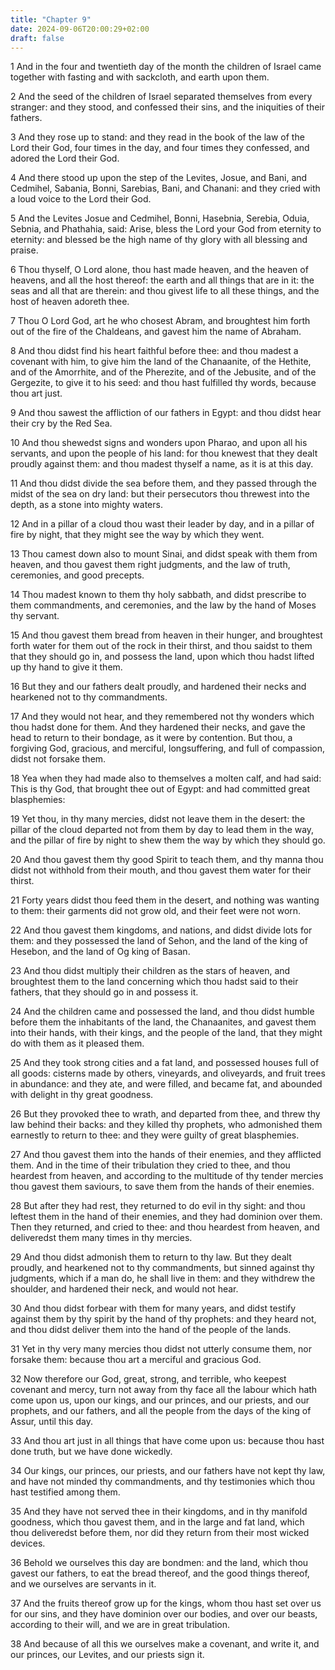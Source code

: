 ```yaml
---
title: "Chapter 9"
date: 2024-09-06T20:00:29+02:00
draft: false
---
```



1 And in the four and twentieth day of the month the children of Israel came together with fasting and with sackcloth, and earth upon them.

2 And the seed of the children of Israel separated themselves from every stranger: and they stood, and confessed their sins, and the iniquities of their fathers.

3 And they rose up to stand: and they read in the book of the law of the Lord their God, four times in the day, and four times they confessed, and adored the Lord their God.

4 And there stood up upon the step of the Levites, Josue, and Bani, and Cedmihel, Sabania, Bonni, Sarebias, Bani, and Chanani: and they cried with a loud voice to the Lord their God.

5 And the Levites Josue and Cedmihel, Bonni, Hasebnia, Serebia, Oduia, Sebnia, and Phathahia, said: Arise, bless the Lord your God from eternity to eternity: and blessed be the high name of thy glory with all blessing and praise.

6 Thou thyself, O Lord alone, thou hast made heaven, and the heaven of heavens, and all the host thereof: the earth and all things that are in it: the seas and all that are therein: and thou givest life to all these things, and the host of heaven adoreth thee.

7 Thou O Lord God, art he who chosest Abram, and broughtest him forth out of the fire of the Chaldeans, and gavest him the name of Abraham.

8 And thou didst find his heart faithful before thee: and thou madest a covenant with him, to give him the land of the Chanaanite, of the Hethite, and of the Amorrhite, and of the Pherezite, and of the Jebusite, and of the Gergezite, to give it to his seed: and thou hast fulfilled thy words, because thou art just.

9 And thou sawest the affliction of our fathers in Egypt: and thou didst hear their cry by the Red Sea.

10 And thou shewedst signs and wonders upon Pharao, and upon all his servants, and upon the people of his land: for thou knewest that they dealt proudly against them: and thou madest thyself a name, as it is at this day.

11 And thou didst divide the sea before them, and they passed through the midst of the sea on dry land: but their persecutors thou threwest into the depth, as a stone into mighty waters.

12 And in a pillar of a cloud thou wast their leader by day, and in a pillar of fire by night, that they might see the way by which they went.

13 Thou camest down also to mount Sinai, and didst speak with them from heaven, and thou gavest them right judgments, and the law of truth, ceremonies, and good precepts.

14 Thou madest known to them thy holy sabbath, and didst prescribe to them commandments, and ceremonies, and the law by the hand of Moses thy servant.

15 And thou gavest them bread from heaven in their hunger, and broughtest forth water for them out of the rock in their thirst, and thou saidst to them that they should go in, and possess the land, upon which thou hadst lifted up thy hand to give it them.

16 But they and our fathers dealt proudly, and hardened their necks and hearkened not to thy commandments.

17 And they would not hear, and they remembered not thy wonders which thou hadst done for them. And they hardened their necks, and gave the head to return to their bondage, as it were by contention. But thou, a forgiving God, gracious, and merciful, longsuffering, and full of compassion, didst not forsake them.

18 Yea when they had made also to themselves a molten calf, and had said: This is thy God, that brought thee out of Egypt: and had committed great blasphemies:

19 Yet thou, in thy many mercies, didst not leave them in the desert: the pillar of the cloud departed not from them by day to lead them in the way, and the pillar of fire by night to shew them the way by which they should go.

20 And thou gavest them thy good Spirit to teach them, and thy manna thou didst not withhold from their mouth, and thou gavest them water for their thirst.

21 Forty years didst thou feed them in the desert, and nothing was wanting to them: their garments did not grow old, and their feet were not worn.

22 And thou gavest them kingdoms, and nations, and didst divide lots for them: and they possessed the land of Sehon, and the land of the king of Hesebon, and the land of Og king of Basan.

23 And thou didst multiply their children as the stars of heaven, and broughtest them to the land concerning which thou hadst said to their fathers, that they should go in and possess it.

24 And the children came and possessed the land, and thou didst humble before them the inhabitants of the land, the Chanaanites, and gavest them into their hands, with their kings, and the people of the land, that they might do with them as it pleased them.

25 And they took strong cities and a fat land, and possessed houses full of all goods: cisterns made by others, vineyards, and oliveyards, and fruit trees in abundance: and they ate, and were filled, and became fat, and abounded with delight in thy great goodness.

26 But they provoked thee to wrath, and departed from thee, and threw thy law behind their backs: and they killed thy prophets, who admonished them earnestly to return to thee: and they were guilty of great blasphemies.

27 And thou gavest them into the hands of their enemies, and they afflicted them. And in the time of their tribulation they cried to thee, and thou heardest from heaven, and according to the multitude of thy tender mercies thou gavest them saviours, to save them from the hands of their enemies.

28 But after they had rest, they returned to do evil in thy sight: and thou leftest them in the hand of their enemies, and they had dominion over them. Then they returned, and cried to thee: and thou heardest from heaven, and deliveredst them many times in thy mercies.

29 And thou didst admonish them to return to thy law. But they dealt proudly, and hearkened not to thy commandments, but sinned against thy judgments, which if a man do, he shall live in them: and they withdrew the shoulder, and hardened their neck, and would not hear.

30 And thou didst forbear with them for many years, and didst testify against them by thy spirit by the hand of thy prophets: and they heard not, and thou didst deliver them into the hand of the people of the lands.

31 Yet in thy very many mercies thou didst not utterly consume them, nor forsake them: because thou art a merciful and gracious God.

32 Now therefore our God, great, strong, and terrible, who keepest covenant and mercy, turn not away from thy face all the labour which hath come upon us, upon our kings, and our princes, and our priests, and our prophets, and our fathers, and all the people from the days of the king of Assur, until this day.

33 And thou art just in all things that have come upon us: because thou hast done truth, but we have done wickedly.

34 Our kings, our princes, our priests, and our fathers have not kept thy law, and have not minded thy commandments, and thy testimonies which thou hast testified among them.

35 And they have not served thee in their kingdoms, and in thy manifold goodness, which thou gavest them, and in the large and fat land, which thou deliveredst before them, nor did they return from their most wicked devices.

36 Behold we ourselves this day are bondmen: and the land, which thou gavest our fathers, to eat the bread thereof, and the good things thereof, and we ourselves are servants in it.

37 And the fruits thereof grow up for the kings, whom thou hast set over us for our sins, and they have dominion over our bodies, and over our beasts, according to their will, and we are in great tribulation.

38 And because of all this we ourselves make a covenant, and write it, and our princes, our Levites, and our priests sign it.

